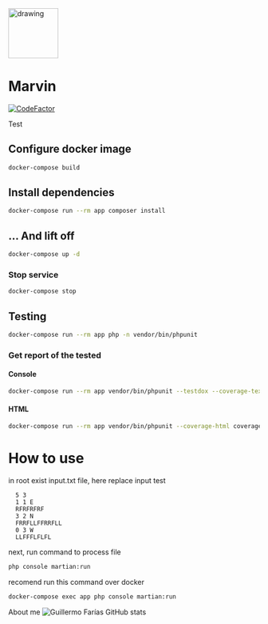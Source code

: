 <img src="https://user-images.githubusercontent.com/11460907/156950259-03bc3b30-2920-46b6-a43a-f9dac14e4455.png" alt="drawing" width="100"/>

# Marvin
[![CodeFactor](https://www.codefactor.io/repository/github/guillermofarias/draft-test/badge)](https://www.codefactor.io/repository/github/guillermofarias/draft-test)

Test

## Configure docker image

```sh
docker-compose build
```

## Install dependencies

```sh
docker-compose run --rm app composer install
```

## ... And lift off

```sh
docker-compose up -d
```

### Stop service

```sh
docker-compose stop
```

## Testing

```sh
docker-compose run --rm app php -n vendor/bin/phpunit
```

### Get report of the tested

#### Console

```sh
docker-compose run --rm app vendor/bin/phpunit --testdox --coverage-text
```

#### HTML

```sh
docker-compose run --rm app vendor/bin/phpunit --coverage-html coverage-report
```


# How to use

in root exist input.txt file, here replace input test

```
  5 3
  1 1 E
  RFRFRFRF
  3 2 N
  FRRFLLFFRRFLL
  0 3 W
  LLFFFLFLFL
```

next, run command to process file

```bash
php console martian:run
```

recomend run this command over docker
```bash
docker-compose exec app php console martian:run
```

About me
![Guillermo Farías GitHub stats](https://github-readme-stats.vercel.app/api?username=GuillermoFarias&hide_title=false&theme=prussian)
